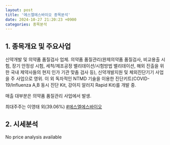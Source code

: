 ```yaml
---
layout: post
title: '에스엘에스바이오 종목분석'
date: 2024-10-27 21:20:23 +0900
categories: 종목분석
---
```


## 1. 종목개요 및 주요사업

신약개발 및 의약품 품질검사 업체. 의약품 품질관리(완제의약품 품질검사, 비교용출 시험, 장기 안정성 시험, 세척/제조공정 밸리데이션/시험방법 밸리데이션, 해외 진출을 위한 국내 제약사들의 현지 인가 기관 맞춤 검사 등), 신약개발지원 및 체외진단기기 사업을 주 사업으로 영위. 이 외 독자적인 NTMD 기술을 이용한 진단키트(COVID-19/Influenza A,B 동시 진단 Kit, 강아지 알러지 Rapid Kit)를 개발 중.

매출 대부분은 의약품 품질관리 사업에서 발생.

최대주주는 이영태 외(39.06%)
[#에스엘에스바이오](#)

## 2. 시세분석

No price analysis available
